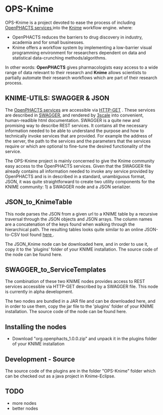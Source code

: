 OPS-Knime
=========

OPS-Knime is a project devoted to ease the process of including <a href="http://dev.openphacts.org">OpenPHACTS services </a> into the <a href="http://www.knime.org/">Knime</a> workflow engine.
where:<br/>
<ul><li>OpenPHACTS reduces the barriers to drug discovery in industry, academia and for small businesses. </li>
<li>
Knime offers a workflow system by implementing a low-barrier visual programming environment for researchers dependent on data and statistical data-crunching methods/algorithms.
</li> 
</ul>
In other words: <b>OpenPHACTS</b> gives pharmacologists easy access to a wide range of data relevant to their research and <b>Knime</b> allows scientists to partially automate their research workflows which
are part of their research process.   



KNIME-UTILS: SWAGGER & JSON
----------
The <a href="http://dev.openphacts.org">OpenPHACTS services</a> are accessible via <a href="http://www.w3schools.com/tags/ref_httpmethods.asp">HTTP-GET</a> .
These services are described in <a href="https://developers.helloreverb.com/swagger/">SWAGGER</a>, and rendered by <a href="http://www.3scale.net/">3scale</a> into convenient, human-readible html documentation. SWAGGER is a quite new and promising way to describe REST services. 
It contains all the necessary information needed to be able
to understand the purpose and how to technically invoke  services that are provided. For example the address of the server, the path to the services and the parameters
that the services require or which are optional to fine-tune the desired functionality of the service.


The OPS-Knime project is mainly concerned to give the Knime community easy access to the OpenPHACTS services. Given that the SWAGGER file already contains all information
needed to invoke any service provided by OpenPHACTS and is in described in a standard, unambiguous format, JSON, it was quite straightforward to create two utility
components for the KNIME community: 1) a SWAGGER node and a JSON serializer.
 

JSON_to_KnimeTable
------------------
This node parses the JSON from a given url to a KNIME table by a recursive traversal through the JSON objects and JSON arrays. The column names
are a concatenation of the keys found when walking through the hierarchical path. The resulting tables looks quite similar to an online JSON-to-CSV tool
found <a href="http://json-csv.com"> here </a>.
 
The JSON_Knime node can be downloaded here, and in order to use it, copy it to the 'plugins' folder of your KNIME installation.
The source code of the node can be found here.


SWAGGER_to_ServiceTemplates
---------------------------
The combination of these two KNIME nodes provides access to REST services accessible via HTTP-GET described by a SWAGGER file.
This node is currently in alpha development. 

The two nodes are bundled in a JAR file and can be downloaded here, and in order to use them, copy the jar file to the 'plugins' folder of your KNIME installation.
The source code of the node can be found here.

Installing the nodes
------------
* Download "org.openphacts_1.0.0.zip" and unpack it in the plugins folder of your KNIME installation


Development - Source
----------
The source code of the plugins are in the folder "OPS-Knime" folder which can be checked out as
a java project in Knime-Eclipse.

TODO
-------------
* more nodes
* better nodes
